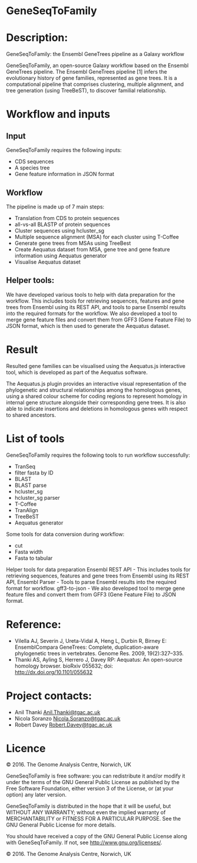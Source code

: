 GeneSeqToFamily
=================
Description: 
=================
GeneSeqToFamily: the Ensembl GeneTrees pipeline as a Galaxy workflow

GeneSeqToFamily, an open-source Galaxy workflow based on the Ensembl GeneTrees pipeline. The Ensembl GeneTrees pipeline [1] infers the evolutionary history of gene families, represented as gene trees. It is a computational pipeline that comprises  clustering, multiple alignment, and tree generation (using TreeBeST), to discover familial relationship. 

# Workflow and inputs

## Input
GeneSeqToFamily requires the following inputs:
* CDS sequences
* A species tree
* Gene feature information in JSON format

## Workflow

The pipeline is made up of 7 main steps:
* Translation from CDS to protein sequences
* all-vs-all BLASTP of protein sequences
* Cluster sequences using hcluster_sg 
* Multiple sequence alignment (MSA) for each cluster using T-Coffee 
* Generate gene trees from MSAs using TreeBest
* Create Aequatus dataset from MSA, gene tree and gene feature information using Aequatus generator 
* Visualise Aequatus dataset


## Helper tools:
We have developed various tools to help with data preparation for the workflow. This includes tools for retrieving sequences, features and gene trees from Ensembl using its REST API, and tools to parse Ensembl results into the required formats for the workflow. We also developed a tool to merge gene feature files and convert them from GFF3 (Gene Feature File) to JSON format, which is then used to generate the Aequatus dataset.


# Result
Resulted gene families can be visualised using the Aequatus.js interactive tool, which is developed as part of the Aequatus software.

The Aequatus.js plugin provides an interactive visual representation of the phylogenetic and structural relationships among the homologous genes, using a shared colour scheme for coding regions to represent homology in internal gene structure alongside their corresponding gene trees. It is also able to indicate insertions and deletions in homologous genes with respect to shared ancestors.

# List of tools
GeneSeqToFamily requires the following tools to run workflow successfully:
* TranSeq
* filter fasta by ID
* BLAST
* BLAST parse
* hcluster_sg
* hcluster_sg parser
* T-Coffee
* TranAlign
* TreeBeST
* Aequatus generator

Some tools for data conversion during workflow:
* cut
* Fasta width
* Fasta to tabular

Helper tools for data preparation
Ensembl REST API - This includes tools for retrieving sequences, features and gene trees from Ensembl using its REST API,
Ensembl Parser - Tools to parse Ensembl results into the required format for workflow.
gff3-to-json - We also developed tool to merge gene feature files and convert them from GFF3 (Gene Feature File) to JSON format.


# Reference:
* Vilella AJ, Severin J, Ureta-Vidal A, Heng L, Durbin R, Birney E: EnsemblCompara GeneTrees: Complete, duplication-aware phylogenetic trees in vertebrates. Genome Res. 2009, 19(2):327–335. 
* Thanki AS, Ayling S, Herrero J, Davey RP: Aequatus: An open-source homology browser. bioRxiv 055632; doi: http://dx.doi.org/10.1101/055632

# <a name="contacts"></a> Project contacts: 
* Anil Thanki <Anil.Thanki@tgac.ac.uk>
* Nicola Soranzo <Nicola.Soranzo@tgac.ac.uk>
* Robert Davey <Robert.Davey@tgac.ac.uk>
 
# Licence
© 2016. The Genome Analysis Centre, Norwich, UK

GeneSeqToFamily is free software: you can redistribute it and/or modify it under the terms of the GNU General Public License as published by the Free Software Foundation, either version 3 of the License, or (at your option) any later version.

GeneSeqToFamily is distributed in the hope that it will be useful, but WITHOUT ANY WARRANTY; without even the implied warranty of MERCHANTABILITY or FITNESS FOR A PARTICULAR PURPOSE. See the GNU General Public License for more details.

You should have received a copy of the GNU General Public License along with GeneSeqToFamily. If not, see http://www.gnu.org/licenses/.

&copy; 2016. The Genome Analysis Centre, Norwich, UK
